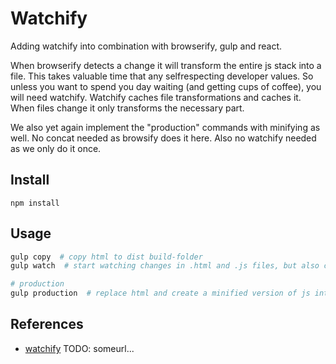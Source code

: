 # Watchify
Adding watchify into combination with browserify, gulp and react.

When browserify detects a change it will transform the entire js stack into a file.
This takes valuable time that any selfrespecting developer values. So unless you want to 
spend you day waiting (and getting cups of coffee), you will need watchify. Watchify 
caches file transformations and caches it. When files change it only transforms the
necessary part.

We also yet again implement the "production" commands with minifying as well.
No concat needed as browsify does it here. Also no watchify needed as we only do it once.

## Install
`npm install`

## Usage
```bash
gulp copy  # copy html to dist build-folder
gulp watch  # start watching changes in .html and .js files, but also convert all jsx files.

# production
gulp production  # replace html and create a minified version of js into dist/build
```

## References
* [watchify]() TODO: someurl...